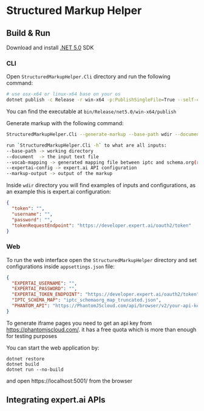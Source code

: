 # Structured Markup Helper

## Build & Run

Download and install [.NET 5.0](https://dotnet.microsoft.com/download) SDK

### CLI

Open `StructuredMarkupHelper.Cli` directory and run the following command:

```bash
# use osx-x64 or linux-x64 base on your os
dotnet publish -c Release -r win-x64 -p:PublishSingleFile=True --self-contained True
```

You can find the executable at `bin/Release/net5.0/win-x64/publish`

Generate markup with the following command:
```bash
StructuredMarkupHelper.Cli --generate-markup --base-path wdir --document document.txt --vocab-mapping iptc_schemaorg_map.json --expertai-config expertai-config.json --markup-output markup-mapping.json

run `StructuredMarkupHelper.Cli -h` to what are all inputs:
--base-path -> working directory
--document  -> the input text file
--vocab-mapping -> generated mapping file between iptc and schema.org(run `StructuredMarkupHelper.Cli -h` to see how this mapping can be generated)
--expertai-config -> expert.ai API configuration
--markup-output -> output of the markup
```

Inside `wdir` directory you will find examples of inputs and configurations, as an example this is expert.ai configuration:
```json
{
  "token": "",
  "username": "",
  "password": "",
  "tokenRequestEndpoint": "https://developer.expert.ai/oauth2/token"
}
```


### Web

To run the web interface open the `StructuredMarkupHelper` directory and set configurations inside `appsettings.json` file:

```json
{
  "EXPERTAI_USERNAME": "",
  "EXPERTAI_PASSWORD": "",
  "EXPERTAI_TOKEN_ENDPOINT": "https://developer.expert.ai/oauth2/token",
  "IPTC_SCHEMA_MAP": "iptc_schemaorg_map_truncated.json",
  "PHANTOM_API": "https://PhantomJScloud.com/api/browser/v2/your-api-key"
}
```

To generate iframe pages you need to get an api key from https://phantomjscloud.com/. it has a free quota which is more than enough for testing purposes 

You can start the web application by:

```
dotnet restore
dotnet build
dotnet run --no-build
```

and open https://localhost:5001/ from the browser


## Integrating expert.ai APIs



